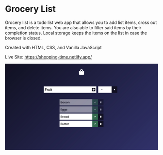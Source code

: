 # Grocery List

Grocery list is a todo list web app that allows you to add list items, cross out items, and delete items. You are also able to filter said items by their completion status. Local storage keeps the items on the list in case the browser is closed.

Created with HTML, CSS, and Vanilla JavaScript

Live Site: https://shopping-time.netlify.app/

![Grocery List](./images/todo.jpg)
